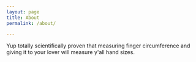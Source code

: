 ```yaml
---
layout: page
title: About
permalink: /about/

---
```

Yup totally scientifically proven that measuring finger circumference and giving it to your lover will measure y'all hand sizes.